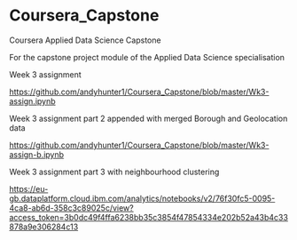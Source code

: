 # Coursera_Capstone
Coursera Applied Data Science Capstone

For the capstone project module of the Applied Data Science specialisation

Week 3 assignment

https://github.com/andyhunter1/Coursera_Capstone/blob/master/Wk3-assign.ipynb

Week 3 assignment part 2 appended with merged Borough and Geolocation data

https://github.com/andyhunter1/Coursera_Capstone/blob/master/Wk3-assign-b.ipynb

Week 3 assignment part 3 with neighbourhood clustering

https://eu-gb.dataplatform.cloud.ibm.com/analytics/notebooks/v2/76f30fc5-0095-4ca8-ab6d-358c3c89025c/view?access_token=3b0dc49f4ffa6238bb35c3854f47854334e202b52a43b4c33878a9e306284c13
